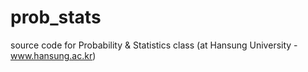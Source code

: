 prob_stats
==========

source code for Probability &amp; Statistics class (at Hansung University - www.hansung.ac.kr)
